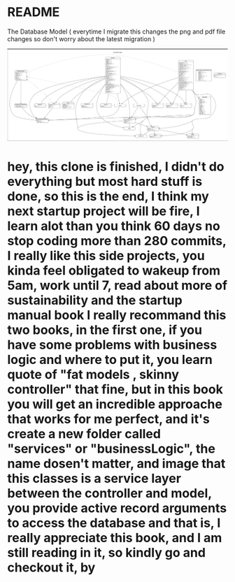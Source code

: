 # README

The Database Model ( everytime I migrate this changes the png and pdf file changes so don't worry about the latest migration )

![alt text](https://github.com/hassanrbh/uelp/blob/hassantarif/Screen%20Shot%202022-08-14%20at%2012.30.38.png)



# hey, this clone is finished, I didn't do everything but most hard stuff is done, so this is the end, I think my next startup project will be fire, I learn alot than you think 60 days no stop coding more than 280 commits, I really like this side projects, you kinda feel obligated to wakeup from 5am, work until 7, read about more of sustainability and the startup manual book I really recommand this two books, in the first one, if you have some problems with business logic and where to put it, you learn quote of "fat models , skinny controller" that fine, but in this book you will get an incredible approache that works for me perfect, and it's create a new folder called "services" or "businessLogic", the name dosen't matter, and image that this classes is a service layer between the controller and model, you provide active record arguments to access the database and that is,  I really appreciate this book, and I am still reading in it, so kindly go and checkout it, by 
